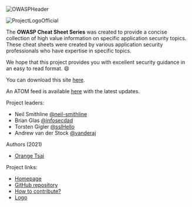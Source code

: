 ![OWASPHeader](assets/Preface_Cheatsheet_Header.png)

![ProjectLogoOfficial](assets/Preface_Cheatsheet_Logo.png)

The **OWASP Cheat Sheet Series** was created to provide a concise collection of high value information on specific application security topics. These cheat sheets were created by various application security professionals who have expertise in specific topics.

We hope that this project provides you with excellent security guidance in an easy to read format. :smile:

You can download this site [here](bundle.zip).

An ATOM feed is available [here](News.xml) with the latest updates.

Project leaders:

- Neil Smithline [@neil-smithline](https://github.com/Neil-Smithline)
- Brian Glas [@infosecdad](https://github.com/infosecdad)
- Torsten Gigler [@sslHello](https://github.com/sslHello)
- Andrew van der Stock [@vanderaj](https://github.com/vanderaj)

Authors (2021)

- [Orange Tsai](https://x.com/orange_8361)

Project links:

- [Homepage](https://owasp.org/www-project-top-ten/)
- [GitHub repository](https://github.com/OWASP/Top10)
- [How to contribute?](https://github.com/OWASP/Top10/blob/master/CONTRIBUTING.md)
- [Logo](TBA)
